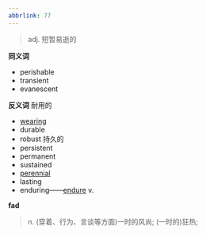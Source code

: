 ```yaml
---
abbrlink: 77
---
```

> adj. 短暂易逝的

**同义词**
- perishable
- transient
- evanescent

**反义词** 
耐用的
- [wearing](wearing.md)
- durable
- robust
持久的
- persistent
- permanent
- sustained
- [perennial](perennial.md)
- lasting
- enduring——[endure](endure.md) v. 

**fad**
> n. (穿着、行为、言谈等方面)一时的风尚; (一时的)狂热;
